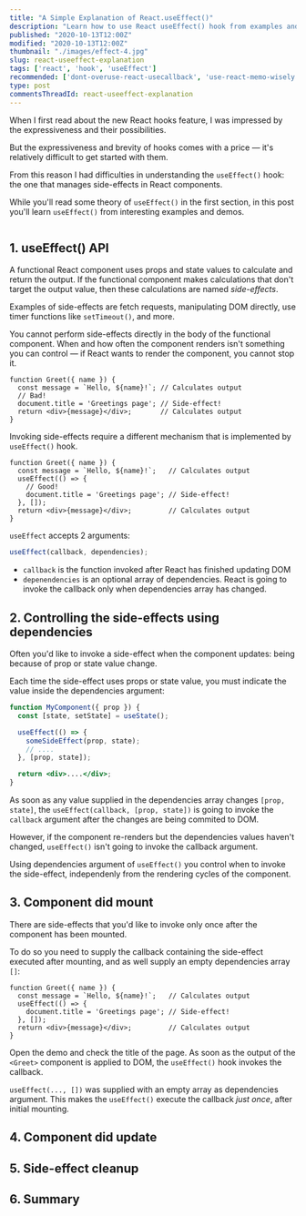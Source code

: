```yaml
---
title: "A Simple Explanation of React.useEffect()"
description: "Learn how to use React useEffect() hook from examples and demos."
published: "2020-10-13T12:00Z"
modified: "2020-10-13T12:00Z"
thumbnail: "./images/effect-4.jpg"
slug: react-useeffect-explanation
tags: ['react', 'hook', 'useEffect']
recommended: ['dont-overuse-react-usecallback', 'use-react-memo-wisely']
type: post
commentsThreadId: react-useeffect-explanation
---
```


When I first read about the new React hooks feature, I was impressed by the expressiveness and their possibilities.  

But the expressiveness and brevity of hooks comes with a price &mdash; it's relatively difficult to get started with them.  

From this reason I had difficulties in understanding the `useEffect()` hook: the one that manages side-effects in React components.  

While you'll read some theory of `useEffect()` in the first section, in this post you'll learn `useEffect()` from interesting examples and demos.  

```toc
```

## 1. useEffect() API

A functional React component uses props and state values to calculate and return the output. If the functional component makes calculations that don't target the output value, then these calculations are named *side-effects*.  

Examples of side-effects are fetch requests, manipulating DOM directly, use timer functions like `setTimeout()`, and more.  

You cannot perform side-effects directly in the body of the functional component. When and how often the component renders isn't something you can control &mdash; if React wants to render the component, you cannot stop it.  

```jsx{4}
function Greet({ name }) {
  const message = `Hello, ${name}!`; // Calculates output
  // Bad!
  document.title = 'Greetings page'; // Side-effect!
  return <div>{message}</div>;       // Calculates output
}
```

Invoking side-effects require a different mechanism that is implemented by `useEffect()` hook.  

```jsx{5}
function Greet({ name }) {
  const message = `Hello, ${name}!`;   // Calculates output
  useEffect(() => {
    // Good!
    document.title = 'Greetings page'; // Side-effect!
  }, []);
  return <div>{message}</div>;         // Calculates output
}
```

`useEffect` accepts 2 arguments:

```javascript
useEffect(callback, dependencies);
```

* `callback` is the function invoked after React has finished updating DOM
* `depenendencies` is an optional array of dependencies. React is going to invoke the callback only when dependencies array has changed.  

## 2. Controlling the side-effects using dependencies

Often you'd like to invoke a side-effect when the component updates: being because of prop or state value change.  

Each time the side-effect uses props or state value, you must indicate the value inside the dependencies argument:

```jsx
function MyComponent({ prop }) {
  const [state, setState] = useState();

  useEffect(() => {
    someSideEffect(prop, state);
    // ....    
  }, [prop, state]);

  return <div>....</div>;
}
```

As soon as any value supplied in the dependencies array changes `[prop, state]`, the `useEffect(callback, [prop, state])` is going to invoke the `callback` argument after the changes are being commited to DOM.  

However, if the component re-renders but the dependencies values haven't changed, `useEffect()` isn't going to invoke the callback argument.  

Using dependencies argument of `useEffect()` you control when to invoke the side-effect, independenly from the rendering cycles of the component.  

## 3. Component did mount

There are side-effects that you'd like to invoke only once after the component has been mounted.  

To do so you need to supply the callback containing the side-effect executed after mounting, and as well supply an empty dependencies array `[]`: 

```jsx{4}
function Greet({ name }) {
  const message = `Hello, ${name}!`;   // Calculates output
  useEffect(() => {
    document.title = 'Greetings page'; // Side-effect!
  }, []);
  return <div>{message}</div>;         // Calculates output
}
```

Open the demo and check the title of the page. As soon as the output of the `<Greet>` component is applied to DOM, the `useEffect()` hook invokes the callback.   

`useEffect(..., [])` was supplied with an empty array as dependencies argument. This makes the `useEffect()` execute the callback *just once*, after initial mounting.  

## 4. Component did update



## 5. Side-effect cleanup

## 6. Summary
